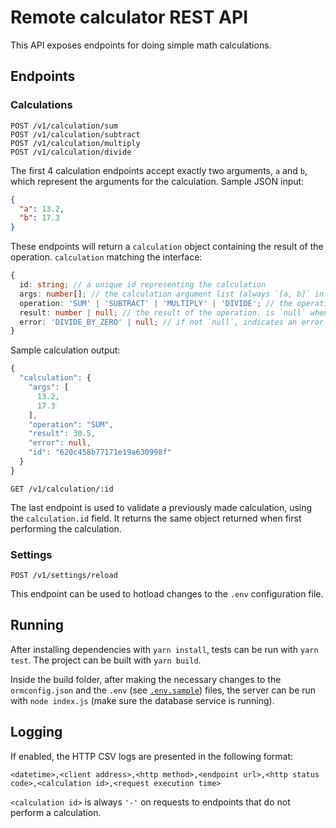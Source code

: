 # Remote calculator REST API

This API exposes endpoints for doing simple math calculations.

## Endpoints
### Calculations

```
POST /v1/calculation/sum
POST /v1/calculation/subtract
POST /v1/calculation/multiply
POST /v1/calculation/divide
```

The first 4 calculation endpoints accept exactly two arguments, `a` and `b`, which represent the arguments for the calculation. Sample JSON input:

```json
{
  "a": 13.2,
  "b": 17.3
}
```

These endpoints will return a `calculation` object containing the result of the operation.
`calculation` matching the interface:

```ts
{
  id: string; // a unique id representing the calculation
  args: number[]; // the calculation argument list (always `[a, b]` in this case)
  operation: 'SUM' | 'SUBTRACT' | 'MULTIPLY' | 'DIVIDE'; // the operation executed
  result: number | null; // the result of the operation. is `null` when an error occurs
  error: 'DIVIDE_BY_ZERO' | null; // if not `null`, indicates an error ocurred (currently only division by zero)
}
```

Sample calculation output:

```ts
{
  "calculation": {
    "args": [
      13.2,
      17.3
    ],
    "operation": "SUM",
    "result": 30.5,
    "error": null,
    "id": "620c458b77171e19a630998f"
  }
}
```

```
GET /v1/calculation/:id
```

The last endpoint is used to validate a previously made calculation, using the `calculation.id` field.
It returns the same object returned when first performing the calculation.

### Settings

```
POST /v1/settings/reload
```

This endpoint can be used to hotload changes to the `.env` configuration file.

## Running

After installing dependencies with `yarn install`, tests can be run with `yarn test`.
The project can be built with `yarn build`.

Inside the build folder, after making the necessary changes to the `ormconfig.json` and the `.env` (see [`.env.sample`](./.env.sample)) files, the server can be run with `node index.js` (make sure the database service is running).


## Logging

If enabled, the HTTP CSV logs are presented in the following format:

```
<datetime>,<client address>,<http method>,<endpoint url>,<http status code>,<calculation id>,<request execution time>
```

`<calculation id>` is always `'-'` on requests to endpoints that do not perform a calculation.
